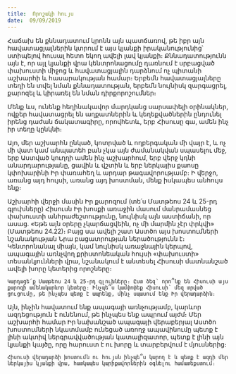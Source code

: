 ```yaml
---
title:  Որոշակի հույս
date:  09/09/2019
---
```


Հաճախ են քննադատում կրոնն այն պատճառով, թե իբր այն հավատացյալներին կտրում է այս կյանքի իրականությունից՝ ստիպելով հուսալ հետո եկող ավելի լավ կյանքի։ Քննադատությունն այն է, որ այլ կյանքի վրա կենտրոնացումը դառնում է սրբացված փախուստի միջոց և հավատացյալին դարձնում ոչ պիտանի աշխարհի և հասարակության համար։ Երբեմն հավատացյալները տեղի են տվել նման քննադատության, երբեմն նույնիսկ զարգացրել, քարոզել և կիրառել են նման դիրքորոշումներ։

Մենք ևս, ունենք հեղինակավոր մարդկանց սարսափելի օրինակներ, ովքեր հավատացրել են աղքատներին և կեղեքվածներին ընդունել իրենց դաժան ճակատագիրը, որովհետև, երբ Հիսուսը գա, ամեն ինչ իր տեղը կընկնի։

Այո, մեր աշխարհն ընկած, կոտրված և ողբերգական մի վայր է, և ոչ մի վատ կամ անպատեհ բան չկա այն ժամանակվան սպասելու մեջ, երբ Աստված կուղղի ամեն ինչ աշխարհում, երբ վերջ կդնի անարդարությանը, ցավին և վշտին և երբ ներկայիս քաոսը կփոխարինի Իր փառահեղ և արդար թագավորությամբ։ Ի վերջո, առանց այդ հույսի, առանց այդ խոստման, մենք իսկապես անհույս ենք։

Աշխարհի վերջի մասին Իր քարոզում (տե՛ս Մատթեոս 24 և 25-րդ գլուխները) Հիսուսն Իր խոսքի առաջին մասում մանրամասնեց փախուստի անհրաժեշտությունը, նույնիսկ այն աստիճանի, որ ասաց. «Եթե այն օրերը չկարճացվեին, ոչ մի մարմին չէր փրկվի» (Մատթեոս 24.22)։ Բայց սա ավելի շատ Աստծո այս խոստումների նշանակության Նրա բացատրության ներածությունն է։ Կենտրոնանալ միայն, կամ նույնիսկ առաջնային կերպով, ապագային առնչվող քրիստոնեական հույսի «փախուստի» տեսանկյունների վրա, նշանակում է անտեսել Հիսուսի մատնանշած ավելի խորը կետերից որոշները։

`Կարդացե՛ք Մատթեոս 24 և 25-րդ գլուխները։ Ըստ ձեզ՝ որո՞նք են Հիսուսի այս քարոզի ամենակարևոր կետերը։ Ինչպե՞ս կամփոփեք Հիսուսի՝ մեզ տրված ցուցումը, թե ինչպես պետք է ապրենք, մինչ սպասում ենք Իր վերադարձին։`

Այն, ինչին հավատում ենք ապագայի առնչությամբ, կարևոր ազդեցություն է ունենում, թե ինչպես ենք ապրում այժմ։ Մեր աշխարհի համար Իր նախանշած ապագայի վերաբերյալ Աստծո խոստումների նկատմամբ ունեցած առողջ ապավինումը պետք է լինի ակտիվ ներգրավվածության կատալիզատոր, պետք է լինի այն կյանքի կայծը, որը հարուստ է ու խորը և տարբերվում է մյուսներից։

`Հիսուսի վերադարձի խոստումն ու հույսն ինչպե՞ս կարող է և պետք է ազդի մեր ներկայիս կյանքի վրա, հատկապես կարիքավորներին օգնելու համատեքստում։`